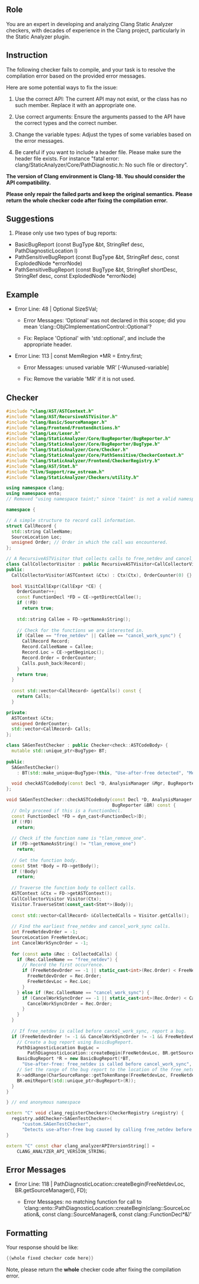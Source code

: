 ## Role

You are an expert in developing and analyzing Clang Static Analyzer checkers, with decades of experience in the Clang project, particularly in the Static Analyzer plugin.

## Instruction

The following checker fails to compile, and your task is to resolve the compilation error based on the provided error messages.

Here are some potential ways to fix the issue:

1. Use the correct API: The current API may not exist, or the class has no such member. Replace it with an appropriate one.

2. Use correct arguments: Ensure the arguments passed to the API have the correct types and the correct number.

3. Change the variable types: Adjust the types of some variables based on the error messages.

4. Be careful if you want to include a header file. Please make sure the header file exists. For instance "fatal error: clang/StaticAnalyzer/Core/PathDiagnostic.h: No such file or directory".

**The version of Clang environment is Clang-18. You should consider the API compatibility.**

**Please only repair the failed parts and keep the original semantics.**
**Please return the whole checker code after fixing the compilation error.**

## Suggestions

1. Please only use two types of bug reports:
  - BasicBugReport (const BugType &bt, StringRef desc, PathDiagnosticLocation l)
  - PathSensitiveBugReport (const BugType &bt, StringRef desc, const ExplodedNode *errorNode)
  - PathSensitiveBugReport (const BugType &bt, StringRef shortDesc, StringRef desc, const ExplodedNode *errorNode)

## Example

- Error Line: 48 |   Optional<DefinedOrUnknownSVal> SizeSVal; 

  - Error Messages: ‘Optional’ was not declared in this scope; did you mean ‘clang::ObjCImplementationControl::Optional’? 

  - Fix: Replace 'Optional<DefinedOrUnknownSVal>' with 'std::optional<DefinedOrUnknownSVal>', and include the appropriate header. 

- Error Line: 113 |     const MemRegion *MR = Entry.first;

    - Error Messages: unused variable ‘MR’ [-Wunused-variable]

    - Fix: Remove the variable 'MR' if it is not used.

## Checker

```cpp
#include "clang/AST/ASTContext.h"
#include "clang/AST/RecursiveASTVisitor.h"
#include "clang/Basic/SourceManager.h"
#include "clang/Frontend/FrontendActions.h"
#include "clang/Lex/Lexer.h"
#include "clang/StaticAnalyzer/Core/BugReporter/BugReporter.h"
#include "clang/StaticAnalyzer/Core/BugReporter/BugType.h"
#include "clang/StaticAnalyzer/Core/Checker.h"
#include "clang/StaticAnalyzer/Core/PathSensitive/CheckerContext.h"
#include "clang/StaticAnalyzer/Frontend/CheckerRegistry.h"
#include "clang/AST/Stmt.h"
#include "llvm/Support/raw_ostream.h"
#include "clang/StaticAnalyzer/Checkers/utility.h"

using namespace clang;
using namespace ento;
// Removed "using namespace taint;" since 'taint' is not a valid namespace in Clang-18.

namespace {

// A simple structure to record call information.
struct CallRecord {
  std::string CalleeName;
  SourceLocation Loc;
  unsigned Order; // Order in which the call was encountered.
};

// A RecursiveASTVisitor that collects calls to free_netdev and cancel_work_sync.
class CallCollectorVisitor : public RecursiveASTVisitor<CallCollectorVisitor> {
public:
  CallCollectorVisitor(ASTContext &Ctx) : Ctx(Ctx), OrderCounter(0) {}
  
  bool VisitCallExpr(CallExpr *CE) {
    OrderCounter++;
    const FunctionDecl *FD = CE->getDirectCallee();
    if (!FD)
      return true;
    
    std::string Callee = FD->getNameAsString();
    
    // Check for the functions we are interested in.
    if (Callee == "free_netdev" || Callee == "cancel_work_sync") {
      CallRecord Record;
      Record.CalleeName = Callee;
      Record.Loc = CE->getBeginLoc();
      Record.Order = OrderCounter;
      Calls.push_back(Record);
    }
    return true;
  }
  
  const std::vector<CallRecord> &getCalls() const {
    return Calls;
  }

private:
  ASTContext &Ctx;
  unsigned OrderCounter;
  std::vector<CallRecord> Calls;
};

class SAGenTestChecker : public Checker<check::ASTCodeBody> {
  mutable std::unique_ptr<BugType> BT;
  
public:
  SAGenTestChecker() 
    : BT(std::make_unique<BugType>(this, "Use-after-free detected", "Memory Error")) {}

  void checkASTCodeBody(const Decl *D, AnalysisManager &Mgr, BugReporter &BR) const;
};

void SAGenTestChecker::checkASTCodeBody(const Decl *D, AnalysisManager &Mgr,
                                        BugReporter &BR) const {
  // Only proceed if this is a FunctionDecl.
  const FunctionDecl *FD = dyn_cast<FunctionDecl>(D);
  if (!FD)
    return;
  
  // Check if the function name is "tlan_remove_one".
  if (FD->getNameAsString() != "tlan_remove_one")
    return;
  
  // Get the function body.
  const Stmt *Body = FD->getBody();
  if (!Body)
    return;
  
  // Traverse the function body to collect calls.
  ASTContext &Ctx = FD->getASTContext();
  CallCollectorVisitor Visitor(Ctx);
  Visitor.TraverseStmt(const_cast<Stmt*>(Body));
  
  const std::vector<CallRecord> &CollectedCalls = Visitor.getCalls();
  
  // Find the earliest free_netdev and cancel_work_sync calls.
  int FreeNetdevOrder = -1;
  SourceLocation FreeNetdevLoc;
  int CancelWorkSyncOrder = -1;
  
  for (const auto &Rec : CollectedCalls) {
    if (Rec.CalleeName == "free_netdev") {
      // Record the first occurrence.
      if (FreeNetdevOrder == -1 || static_cast<int>(Rec.Order) < FreeNetdevOrder) {
        FreeNetdevOrder = Rec.Order;
        FreeNetdevLoc = Rec.Loc;
      }
    } else if (Rec.CalleeName == "cancel_work_sync") {
      if (CancelWorkSyncOrder == -1 || static_cast<int>(Rec.Order) < CancelWorkSyncOrder) {
        CancelWorkSyncOrder = Rec.Order;
      }
    }
  }
  
  // If free_netdev is called before cancel_work_sync, report a bug.
  if (FreeNetdevOrder != -1 && CancelWorkSyncOrder != -1 && FreeNetdevOrder < CancelWorkSyncOrder) {
    // Create a bug report using BasicBugReport.
    PathDiagnosticLocation BugLoc = 
        PathDiagnosticLocation::createBegin(FreeNetdevLoc, BR.getSourceManager(), FD);
    BasicBugReport *R = new BasicBugReport(*BT, 
      "Use-after-free: free_netdev is called before cancel_work_sync", BugLoc);
    // Set the range of the bug report to the location of the free_netdev call.
    R->addRange(CharSourceRange::getTokenRange(FreeNetdevLoc, FreeNetdevLoc).getAsRange());
    BR.emitReport(std::unique_ptr<BugReport>(R));
  }
}

} // end anonymous namespace

extern "C" void clang_registerCheckers(CheckerRegistry &registry) {
  registry.addChecker<SAGenTestChecker>(
      "custom.SAGenTestChecker", 
      "Detects use-after-free bug caused by calling free_netdev before cancel_work_sync", "");
}

extern "C" const char clang_analyzerAPIVersionString[] =
    CLANG_ANALYZER_API_VERSION_STRING;

```

## Error Messages 

- Error Line: 118 |         PathDiagnosticLocation::createBegin(FreeNetdevLoc, BR.getSourceManager(), FD);

	- Error Messages: no matching function for call to ‘clang::ento::PathDiagnosticLocation::createBegin(clang::SourceLocation&, const clang::SourceManager&, const clang::FunctionDecl*&)’



## Formatting 

Your response should be like: 

```cpp
{{whole fixed checker code here}}
```

Note, please return the **whole** checker code after fixing the compilation error.